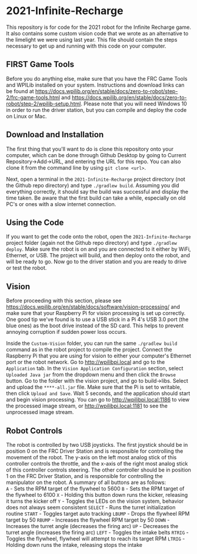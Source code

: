 # 2021-Infinite-Recharge
This repository is for code for the 2021 robot for the Infinite Recharge game.  It also contains some custom vision code that we wrote as an alternative to the limelight we were using last year.  This file should contain the steps necessary to get up and running with this code on your computer.

## FIRST Game Tools
Before you do anything else, make sure that you have the FRC Game Tools and WPILib installed on your system.  Instructions and download links can be found at https://docs.wpilib.org/en/stable/docs/zero-to-robot/step-2/frc-game-tools.html and https://docs.wpilib.org/en/stable/docs/zero-to-robot/step-2/wpilib-setup.html.  Please note that you will need Windows 10 in order to run the driver station, but you can compile and deploy the code on Linux or Mac.

## Download and Installation
The first thing that you'll want to do is clone this repository onto your computer, which can be done through Github Desktop by going to Current Repository->Add->URL, and entering the URL for this repo.  You can also clone it from the command line by using `git clone <url>`.

Next, open a terminal in the `2021-Infinite-Recharge` project directory (not the Github repo directory) and type `./gradlew build`.  Assuming you did everything correctly, it should say the build was successful and display the time taken.  Be aware that the first build can take a while, especially on old PC's or ones with a slow internet connection.

## Using the Code
If you want to get the code onto the robot, open the `2021-Infinite-Recharge` project folder (again not the Github repo directory) and type `./gradlew deploy`.  Make sure the robot is on and you are connected to it either by WiFi, Ethernet, or USB.  The project will build, and then deploy onto the robot, and will be ready to go.  Now go to the driver station and you are ready to drive or test the robot.

## Vision
Before proceeding with this section, please see https://docs.wpilib.org/en/stable/docs/software/vision-processing/ and make sure that your Raspberry Pi for vision processing is set up correctly.  One good tip we've found is to use a USB stick in a Pi 4's USB 3.0 port (the blue ones) as the boot drive instead of the SD card.  This helps to prevent annoying corruption if sudden power loss occurs.

Inside the `Custom-Vision` folder, you can run the same `./gradlew build` command as in the robot project to compile the project.  Connect the Raspberry Pi that you are using for vision to either your computer's Ethernet port or the robot network.  Go to http://wpilibpi.local and go to the `Application` tab.  In the `Vision Application Configuration` section, select `Uploaded Java jar` from the dropdown menu and then click the `Browse` button.  Go to the folder with the vision project, and go to build->libs.  Select and upload the `****-all.jar` file.  Make sure that the Pi is set to writable, then click `Upload and Save`.  Wait 5 seconds, and the application should start and begin vision processing.  You can go to http://wpilibpi.local:1186 to view the processed image stream, or http://wpilibpi.local:1181 to see the unprocessed image stream.

## Robot Controls
The robot is controlled by two USB joysticks.  The first joystick should be in position 0 on the FRC Driver Station and is responsible for controlling the movement of the robot.  The y-axis on the left most analog stick of this controller controls the throttle, and the x-axis of the right most analog stick of this controller controls steering.  The other controller should be in position 1 on the FRC Driver Station, and is responsible for controlling the manipulator on the robot.  A summary of all buttons are as follows:<br>
`A` - Sets the RPM target of the flywheel to 5600
`B` - Sets the RPM target of the flywheel to 6100
`X` - Holding this button down runs the kicker, releasing it turns the kicker off
`Y` - Toggles the LEDs on the vision system, behavior does not always seem consistent
`SELECT` - Runs the turret initialization routine
`START` - Toggles target auto tracking
`LBUMP` - Drops the flywheel RPM target by 50
`RBUMP` - Increases the flywheel RPM target by 50
`DOWN` - Increases the turret angle (decreases the firing arc)
`UP` - Decreases the turret angle (increases the firing arc)
`LEFT` - Toggles the intake belts
`RTRIG` - Toggles the flywheel, flywheel will attempt to reach its target RPM
`LTRIG` - Holding down runs the intake, releasing stops the intake
